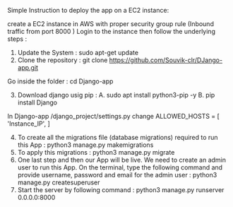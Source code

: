 Simple Instruction to deploy the app on a EC2 instance:

create a EC2 instance in AWS with proper security group rule (Inbound traffic from port 8000 )
Login to the instance then follow the underlying steps :
1.	Update the System  :   sudo apt-get update
2.	Clone the repository : git clone https://github.com/Souvik-clr/DJango-app.git

Go inside the folder : cd Django-app

3.	Download django usig pip :  A. sudo apt install python3-pip -y  B.  pip install Django

In Django-app /django_project/settings.py change ALLOWED_HOSTS = [ 'Instance_IP', ] 

4.	To create all the migrations file (database migrations) required to run this App : python3 manage.py makemigrations
5.	To apply this migrations  :  python3 manage.py migrate
6.	One last step and then our App will be live. We need to create an admin user to run this App. On the terminal, type the following command and provide username, password and email for the admin user : python3 manage.py createsuperuser
7.	Start the server by following command : python3 manage.py runserver 0.0.0.0:8000
